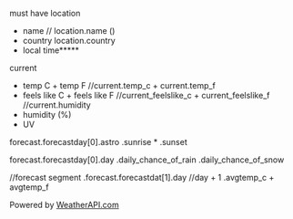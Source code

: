 must have
location
- name // location.name ()
- country location.country
- local time*****

current
- temp C + temp F //current.temp_c + current.temp_f
- feels like C + feels like F //current_feelslike_c + current_feelslike_f //current.humidity
- humidity (%)
- UV


forecast.forecastday[0].astro 
.sunrise *
.sunset 

forecast.forecastday[0].day
.daily_chance_of_rain 
.daily_chance_of_snow


//forecast segment
.forecast.forecastdat[1].day //day + 1
.avgtemp_c + avgtemp_f

Powered by <a href="https://www.weatherapi.com/" title="Free Weather API">WeatherAPI.com</a>